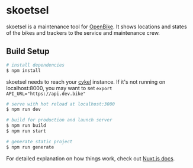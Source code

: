 # skoetsel

skoetsel is a maintenance tool for [OpenBike](https://github.com/transportkollektiv/openbike). It shows locations and states of the bikes and trackers to the service and maintenance crew.

## Build Setup

```bash
# install dependencies
$ npm install
```

skoetsel needs to reach your [cykel](https://github.com/transportkollektiv/cykel) instance. If it's not running on localhost:8000, you may want to set `export API_URL="https://api.dev.bike"`

```bash
# serve with hot reload at localhost:3000
$ npm run dev

# build for production and launch server
$ npm run build
$ npm run start

# generate static project
$ npm run generate
```

For detailed explanation on how things work, check out [Nuxt.js docs](https://nuxtjs.org).
